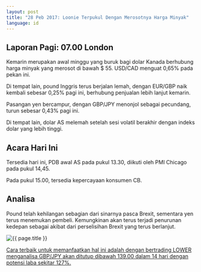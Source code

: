 ```yaml
---
layout: post
title: "28 Peb 2017: Loonie Terpukul Dengan Merosotnya Harga Minyak"
language: id
---
```

## Laporan Pagi: 07.00 London

Kemarin merupakan awal minggu yang buruk bagi dolar Kanada berhubung harga minyak yang merosot di bawah $ 55. USD/CAD menguat 0,65% pada pekan ini.

Di tempat lain, pound Inggris terus berjalan lemah, dengan EUR/GBP naik kembali sebesar 0,25% pagi ini, berhubung penjualan lebih lanjut kemarin.

Pasangan yen bercampur, dengan GBP/JPY menonjol sebagai pecundang, turun sebesar 0,43% pagi ini.

Di tempat lain, dolar AS melemah setelah sesi volatil berakhir dengan indeks dolar yang lebih tinggi.

## Acara Hari Ini

Tersedia hari ini, PDB awal AS pada pukul 13.30, diikuti oleh PMI Chicago pada pukul 14,45.

Pada pukul 15.00, tersedia kepercayaan konsumen CB.

## Analisa

Pound telah kehilangan sebagian dari sinarnya pasca Brexit, sementara yen terus menemukan pembeli. Kemungkinan akan terus terjadi penurunan kedepan sebagai akibat dari perselisihan Brexit yang terus berlanjut.

<img src="{{ site.url }}/images/28-02-2017-id.png" alt="{{ page.title }}" title="{{ page.title }}">

<a href="%LINK%%?currency=USD& market=forex&underlying=frxGBPJPY&formname=higherlower&duration_amount=14&duration_units=d&amount=10&amount_type=payout&expiry_type=duration&barrier=139">Cara terbaik untuk memanfaatkan hal ini adalah dengan bertrading LOWER menganalisa GBP/JPY akan ditutup dibawah 139.00 dalam 14 hari dengan potensi laba sekitar 127%.</a>